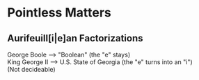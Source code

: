 Pointless Matters
=================

Aurifeuill[i|e]an Factorizations
--------------------------------

George Boole --> "Boolean" (the "e" stays) <br />
King George II --> U.S. State of Georgia (the "e" turns into an "i") <br />
(Not decideable) <br />
